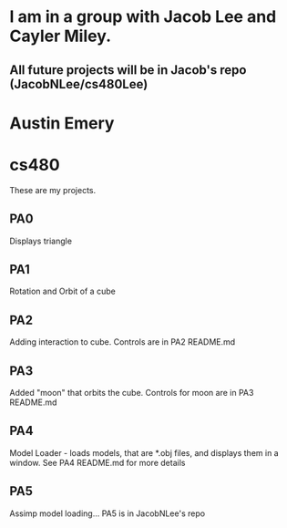 # I am in a group with Jacob Lee and Cayler Miley.
## All future projects will be in Jacob's repo (JacobNLee/cs480Lee)

# Austin Emery
# cs480

These are my projects.

## PA0
Displays triangle

## PA1
Rotation and Orbit of a cube

## PA2
Adding interaction to cube. Controls are in PA2 README.md

## PA3
Added "moon" that orbits the cube. Controls for moon are in PA3 README.md

## PA4 
Model Loader - loads models, that are *.obj files, and displays them in a window.
See PA4 README.md for more details

## PA5
Assimp model loading... PA5 is in JacobNLee's repo